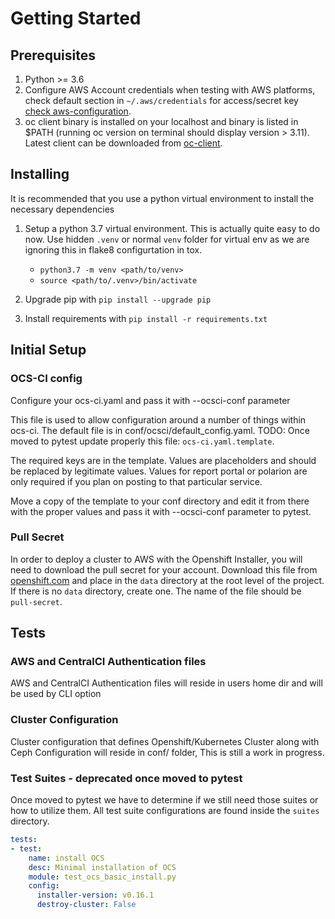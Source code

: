 
# Getting Started

## Prerequisites

1. Python >= 3.6
2. Configure AWS Account credentials when testing with AWS platforms,
   check default section in `~/.aws/credentials` for access/secret key
   [check aws-configuration](https://docs.aws.amazon.com/cli/latest/userguide/cli-configure-files.html).
3. oc client binary is installed on your localhost and binary is listed in $PATH
   (running oc version on terminal should display version > 3.11).
   Latest client can be downloaded from [oc-client](https://mirror.openshift.com/pub/openshift-v4/clients/ocp/latest/).

## Installing

It is recommended that you use a python virtual environment to install the necessary dependencies

1. Setup a python 3.7 virtual environment. This is actually quite easy to do
    now. Use hidden `.venv` or normal `venv` folder for virtual env as we are
    ignoring this in flake8 configurtation in tox.

    * `python3.7 -m venv <path/to/venv>`
    * `source <path/to/.venv>/bin/activate`

2. Upgrade pip with `pip install --upgrade pip`

3. Install requirements with `pip install -r requirements.txt`

## Initial Setup

### OCS-CI config

Configure your ocs-ci.yaml and pass it with --ocsci-conf parameter

This file is used to allow configuration around a number of things within ocs-ci.
The default file is in conf/ocsci/default_config.yaml.
TODO: Once moved to pytest update properly this file: `ocs-ci.yaml.template`.

The required keys are in the template. Values are placeholders and should be replaced by legitimate values.
Values for report portal or polarion are only required if you plan on posting to that particular service.

Move a copy of the template to your conf directory and edit it from there with
the proper values and pass it with --ocsci-conf parameter to pytest.


### Pull Secret

In order to deploy a cluster to AWS with the Openshift Installer,
you will need to download the pull secret for your account.
Download this file from [openshift.com](https://cloud.openshift.com/clusters/install)
and place in the `data` directory at the root level of the project.
If there is no `data` directory, create one.
The name of the file should be `pull-secret`.

## Tests

### AWS and CentralCI Authentication files

AWS and CentralCI Authentication files will reside in users home dir and will be used by
CLI option

### Cluster Configuration

Cluster configuration that defines Openshift/Kubernetes Cluster along with Ceph Configuration
will reside in conf/ folder, This is still a work in progress.

### Test Suites - deprecated once moved to pytest

Once moved to pytest we have to determine if we still need those suites or how
to utilize them.
All test suite configurations are found inside the `suites` directory.

```yaml
tests:
- test:
    name: install OCS
    desc: Minimal installation of OCS
    module: test_ocs_basic_install.py
    config:
      installer-version: v0.16.1
      destroy-cluster: False
```
